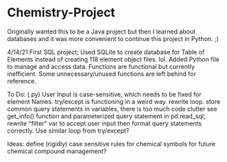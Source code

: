 # Chemistry-Project
Originally wanted this to be a Java project but then I learned about databases and it was more convenient to continue this project in Python. ;)


4/14/21
First SQL project;
Used SQLite to create database for Table of Elements instead of creating 118 element object files. lol.
Added Python file to manage and access data. Functions are functional but currently inefficient. 
Some unnecessary/unused functions are left behind for reference.

To Do: (.py)
User Input is case-sensitive, which needs to be fixed for element Names.
try/except is functioning in a weird way. rewrite loop.
store common query statements in variables, there is too much code clutter
see get_info() function and parameterized query statement in pd.read_sql; 
  rewrite "filter" var to accept user input then format query statements correctly. Use similar loop from try/except?
  
Ideas:
define (rigidly) case sensitive rules for chemical symbols for future chemical compound management?
